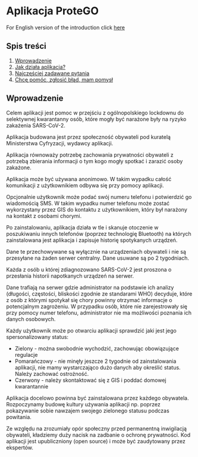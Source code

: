 # Aplikacja ProteGO

For English version of the introduction click [here](README-en.md)

## Spis treści

1. [Wprowadzenie](#wprowadzenie)
2. [Jak działa aplikacja?](specs/README.md)
3. [Najczęściej zadawane pytania](FAQ.md)
4. [Chcę pomóc, zgłosić błąd, mam pomysł](CONTRIBUTING.md)

## Wprowadzenie

Celem aplikacji jest pomoc w przejściu z ogólnopolskiego lockdownu do selektywnej kwarantanny osób, które mogły być narażone były na ryzyko zakażenia SARS-CoV-2.

Aplikacja budowana jest przez społeczność obywateli pod kuratelą Ministerstwa Cyfryzacji, wydawcy aplikacji.

Aplikacja równoważy potrzebę zachowania prywatności obywateli z potrzebą zbierania informacji o tym kogo mogły spotkać i zarazić osoby zakażone.

Aplikacja może być używana anonimowo. W takim wypadku całość komunikacji z użytkownikiem odbywa się przy pomocy aplikacji.  

Opcjonalnie użytkownik może podać swój numeru telefonu i potwierdzić go wiadomością SMS. W takim wypadku numer telefonu może zostać wykorzystany przez GIS do kontaktu z użytkownikiem, który był narażony na kontakt z osobami chorymi.

Po zainstalowaniu, aplikacja działa w tle i skanuje otoczenie w poszukiwaniu innych telefonów (poprzez technologię Bluetooth) na których zainstalowana jest aplikacja i zapisuje historię spotykanych urządzeń.

Dane te przechowywane są wyłącznie na urządzeniach obywateli i nie są przesyłane na żaden serwer centralny. Dane usuwane są po 2 tygodniach.

Każda z osób u której zdiagnozowano SARS-CoV-2 jest proszona o przesłania historii napotkanych urządzeń na serwer.

Dane trafiają na serwer gdzie administrator na podstawie ich analizy (długości, częstości, bliskości zgodnie ze standarami WHO) decyduje, które z osób z którymi spotykał się chory powinny otrzymać informacje o potencjalnym zagrożeniu. W przypadku osób, które nie zarejestrowały się przy pomocy numer telefonu, administrator nie ma możliwości poznania ich danych osobowych.

Każdy użytkownik może po otwarciu aplikacji sprawdzić jaki jest jego spersonalizowany status:
* Zielony - można swobodnie wychodzić, zachowując obowiązujące regulacje
* Pomarańczowy - nie minęły jeszcze 2 tygodnie od zainstalowania aplikacji, nie mamy wystarczająco dużo danych aby określić status. Należy zachować ostrożność.
* Czerwony - należy skontaktować się z GIS i poddać domowej kwarantannie

Aplikacja docelowo powinna być zainstalowana przez każdego obywatela. Rozpoczynamy budowę kultury używania aplikacji np. poprzez pokazywanie sobie nawzajem swojego zielonego statusu podczas powitania.

Ze względu na zrozumiały opór społeczny przed permanentną inwigilacją obywateli, kładziemy duży nacisk na zadbanie o ochronę prywatności. Kod aplikacji jest upubliczniony (open source) i może być zaudytowany przez ekspertów.